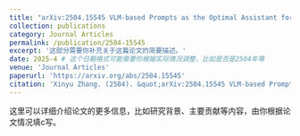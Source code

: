 ```yaml
---
title: "arXiv:2504.15545 VLM-based Prompts as the Optimal Assistant for Unpaired Histopathology Virtual Staining"
collection: publications
category: Journal Articles
permalink: /publication/2504-15545
excerpt: '这部分需要你补充关于这篇论文的简要描述。'
date: 2025-4 # 这个日期格式可能需要你根据实际情况调整，比如是否是2504年等
venue: 'Journal Articles'
paperurl: 'https://arxiv.org/abs/2504.15545'
citation: 'Xinyu Zhang. (2504). &quot;arXiv:2504.15545 VLM-based Prompts as the Optimal Assistant for Unpaired Histopathology Virtual Staining.&quot; <i>arXiv</i>.'
---
```

这里可以详细介绍论文的更多信息，比如研究背景、主要贡献等内容，由你根据论文情况填c写。

